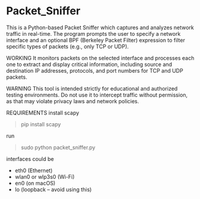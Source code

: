 # Packet_Sniffer
This is a Python-based Packet Sniffer which captures and analyzes network traffic in real-time. The program prompts the user to specify a network interface and an optional BPF (Berkeley Packet Filter) expression to filter specific types of packets (e.g., only TCP or UDP). 

WORKING
It monitors packets on the selected interface and processes each one to extract and display critical information, including source and destination IP addresses, protocols, and port numbers for TCP and UDP packets. 

WARNING
This tool is intended strictly for educational and authorized testing environments.
Do not use it to intercept traffic without permission, as that may violate privacy laws and network policies.

REQUIREMENTS
install scapy
>pip install scapy

run
>sudo python packet_sniffer.py

interfaces could be
 - eth0 (Ethernet)
 - wlan0 or wlp3s0 (Wi-Fi)
 - en0 (on macOS)
 - lo (loopback – avoid using this)
